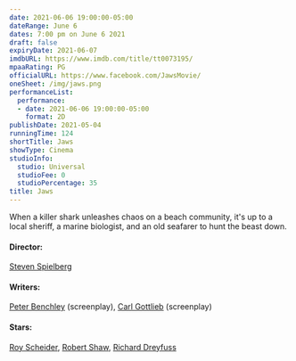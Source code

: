 ```yaml
---
date: 2021-06-06 19:00:00-05:00
dateRange: June 6
dates: 7:00 pm on June 6 2021
draft: false
expiryDate: 2021-06-07
imdbURL: https://www.imdb.com/title/tt0073195/
mpaaRating: PG
officialURL: https://www.facebook.com/JawsMovie/
oneSheet: /img/jaws.png
performanceList:
  performance:
  - date: 2021-06-06 19:00:00-05:00
    format: 2D
publishDate: 2021-05-04
runningTime: 124
shortTitle: Jaws
showType: Cinema
studioInfo:
  studio: Universal
  studioFee: 0
  studioPercentage: 35
title: Jaws
---
```


When a killer shark unleashes chaos on a beach community, it's up to a local sheriff, a marine biologist, and an old seafarer to hunt the beast down.

#### Director:

[Steven Spielberg](https://www.imdb.com/name/nm0000229/?ref_=tt_ov_dr)

#### Writers:

[Peter Benchley](https://www.imdb.com/name/nm0001940/?ref_=tt_ov_wr) (screenplay), [Carl Gottlieb](https://www.imdb.com/name/nm0331956/?ref_=tt_ov_wr) (screenplay)

#### Stars:

[Roy Scheider](https://www.imdb.com/name/nm0001702/?ref_=tt_ov_st_sm), [Robert Shaw](https://www.imdb.com/name/nm0001727/?ref_=tt_ov_st_sm), [Richard Dreyfuss](https://www.imdb.com/name/nm0000377/?ref_=tt_ov_st_sm)